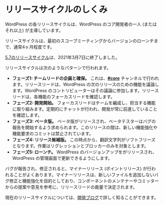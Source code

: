 <!--
# How the Release Cycle Works
-->

# リリースサイクルのしくみ

<!--
Each WordPress release cycle is led by one (or more) of the core WordPress developers.
-->

WordPress の各リリースサイクルは、WordPress のコア開発者の一人 (またはそれ以上) が主導しています。

<!--
A release cycle usually lasts around 4 months from the initial scoping meeting to launch of the version.
-->

リリースサイクルは、最初のスコープミーティングからバージョンのローンチまで、通常4ヶ月程度です。

<!--
The [5.7 release cycle](https://make.wordpress.org/core/5-7/) ended on March 7, 2021.
-->

[5.7のリリースサイクル](https://make.wordpress.org/core/5-7/)は、2021年3月7日に終了しました。

<!--
A release cycle follows the following pattern:
-->

リリースサイクルは次のようなパターンで行われます。

<!--
*   **Phase 1: Planning and securing team leads.** This is done in the **[#core](https://wordpress.slack.com/messages/C02RQBWTW)** channel. The release lead discusses features for the next release of WordPress. WordPress contributors get involved with that discussion. The release lead will identify focus leads for each of the features.
*   **Phase 2: Development work begins.** Focus leads assemble teams and work on their assigned features. Regular chats are scheduled to ensure the development keeps moving forward.
*   **Phase 3:** **Beta.** Betas are released and beta-testers are asked to start reporting bugs. No more commits for new enhancements or feature requests are allowed for the rest of the release.
*   **Phase 4: Release Candidate.** There is a string freeze from this point on. Work is targeted on regressions(introduced during the current cycle) only.
*   **Phase 5: Launch.** WordPress version is launched and made available in the WordPress Admin for updates.
-->

*   **フェーズ1: チームリードの企画と確保。** これは、**[#core](https://wordpress.slack.com/messages/C02RQBWTW)** チャンネルで行われます。リリースリードは、WordPress の次のリリースのための機能を議論します。WordPress のコントリビューターはその議論に参加します。リリースリードは、各機能のフォーカスリードを確認します。
*   **フェーズ2: 開発開始。** フォーカスリードはチームを編成し、担当する機能に取り組みます。定期的にチャットが行われ、開発が常に前進していることを確認します。
*   **フェーズ3:** **ベータ版。** ベータ版がリリースされ、ベータテスターはバグの報告を開始するよう求められます。このリリースの間は、新しい機能強化や機能要求のコミットは禁止されています。
*   **フェーズ4: リリース候補版。** この時点から、翻訳文字列がソフトフリーズとなります。作業はリグレッションとブロッカーのみを対象とします。
*   **フェーズ5: ローンチ。** WordPress のバージョンアップをがリリースされ、WordPress の管理画面で更新できるようにします。

<!--
The launch is often followed soon after by a minor release (also known as a point release) as bugs are reported and squashed. A minor release is intended for bugfixes and enhancements that do not add new deployed files and are at the discretion of the release lead with suggestions/input from component maintainers and committers.
-->

バグが報告され、修正されると、マイナーリリース (ポイントリリース) が行われることがよくあります。マイナーリリースは、新しいファイルを追加しないバグ修正と機能強化を目的としており、コンポーネントのメンテナーやコミッターからの提案や意見を参考に、リリースリードの裁量で決定されます。

<!--
You can learn more about the current release cycle on the [development blog](https://make.wordpress.org/core/).
-->

現在のリリースサイクルについては、[開発ブログ](https://make.wordpress.org/core/)で詳しく知ることができます。
